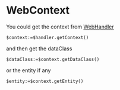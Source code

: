 <!-- Type your summary here -->
# WebContext

You could get the context from [WebHandler](WebHandler.md)

```4d
$context:=$handler.getContext()
```

and then get the dataClass

```4d
$dataClass:=$context.getDataClass()
```

or the entity if any

```4d
$entity:=$context.getEntity()
```
